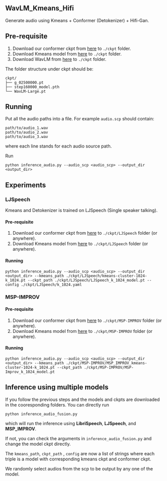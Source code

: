 ## WavLM_Kmeans_Hifi

Generate audio using Kmeans + Conformer (Detokenizer) + Hifi-Gan.

## Pre-requisite

1. Download our conformer ckpt from [here](https://drive.google.com/file/d/1a3LbfVxURgcy7oM3K-IZzQ_Gz6-W_msL/view?usp=sharing) to `./ckpt` folder.
2. Download Kmeans model from [here](https://drive.google.com/file/d/1ckxOx5MVxuHB_6qeEJo1Ae_c-8wZEgY5/view?usp=sharing) to `./ckpt` folder.
3. Download WavLM from [here](https://drive.google.com/file/d/12-cB34qCTvByWT-QtOcZaqwwO21FLSqU/view) to `./ckpt` folder.

The folder structure under ckpt should be:
```
ckpt/
├── g_02500000.pt
├── step160000_model.pth
└── WavLM-Large.pt
```

## Running

Put all the audio paths into a file. For example `audio.scp` should contain:
```
path/to/audio_1.wav
path/to/audio_2.wav
path/to/audio_3.wav
```
where each line stands for each audio source path.

Run

```shell
python inference_audio.py --audio_scp <audio_scp> --output_dir <output_dir> 
```


## Experiments

### LJSpeech

Kmeans and Detokenizer is trained on LJSpeech (Single speaker talking).

#### Pre-requisite

1. Download our conformer ckpt from [here](https://drive.google.com/file/d/1FRS-iKEbtwnRy9Ihyc1VGoM-j7JAFXdP/view?usp=sharing) to `./ckpt/LJSpeech` folder (or anywhere).
2. Download Kmeans model from [here](https://drive.google.com/file/d/1laO1yI35VTqxmfgv2opWqj2FMiJlwL3L/view?usp=sharing) to `./ckpt/LJSpeech` folder (or anywhere).

#### Running

```shell
python inference_audio.py --audio_scp <audio_scp> --output_dir <output_dir> --kmeans_path ./ckpt/LJSpeech/kmeans-cluster-1024-k_1024.pt --ckpt_path ./ckpt/LJSpeech/LJSpeech_k_1024_model.pt --config ./ckpt/LJSpeech/k_1024.yaml
```


### MSP-IMPROV

#### Pre-requisite

1. Download our conformer ckpt from [here](https://drive.google.com/file/d/1G_sD2-UkvzezsqGHLzc-H6Kirx489iR_/view?usp=sharing) to `./ckpt/MSP-IMPROV` folder (or anywhere).
2. Download Kmeans model from [here](https://drive.google.com/file/d/1UYdbNz0aquUsQWqLERbRxylz3C7XVODU/view?usp=sharing) to `./ckpt/MSP-IMPROV` folder (or anywhere).

#### Running

```shell
python inference_audio.py --audio_scp <audio_scp> --output_dir <output_dir> --kmeans_path ./ckpt/MSP-IMPROV/MSP_IMPROV_kmeans-cluster-1024-k_1024.pt --ckpt_path ./ckpt/MSP-IMPROV/MSP-Improv_k_1024_model.pt
```

## Inference using multiple models

If you follow the previous steps and the models and ckpts are downloaded
in the cooresponding folders. You can directly run

```shell
python inference_audio_fusion.py 
```

which will run the inference using __LibriSpeech__, __LJSpeech__, and __MSP_IMPROV__. 

If not, you can check the arguments in `inference_audio_fusion.py` and 
change the model ckpt directly. 

The `kmeans_path`, `ckpt_path` , `config`
are now a list of strings where each triple is a model with corresponding
kmeans ckpt and conformer ckpt. 

We randomly select audios from the scp to be output by any one of the model.